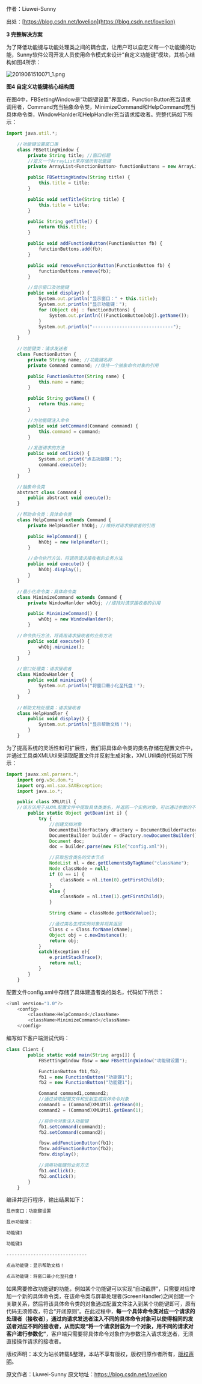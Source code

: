 

  
作者：Liuwei-Sunny

出处：[https://blog.csdn.net/lovelion](https://blog.csdn.net/lovelion)

**3 完整解决方案**

为了降低功能键与功能处理类之间的耦合度，让用户可以自定义每一个功能键的功能，Sunny软件公司开发人员使用命令模式来设计“自定义功能键”模块，其核心结构如图4所示：

![2019061510071_1.png](https://gitee.com/hezhiyuan007/java-study/raw/master/images/DesignMode2/a35900b6-a31d-4564-8767-ee50735bdb56.png)

**图4 自定义功能键核心结构图**

在图4中，FBSettingWindow是“功能键设置”界面类，FunctionButton充当请求调用者，Command充当抽象命令类，MinimizeCommand和HelpCommand充当具体命令类，WindowHanlder和HelpHandler充当请求接收者。完整代码如下所示：

```js 
import java.util.*;

    //功能键设置窗口类
    class FBSettingWindow {
        private String title; //窗口标题
        //定义一个ArrayList来存储所有功能键
        private ArrayList<FunctionButton> functionButtons = new ArrayList<FunctionButton>();

        public FBSettingWindow(String title) {
            this.title = title;
        }

        public void setTitle(String title) {
            this.title = title;
        }

        public String getTitle() {
            return this.title;
        }

        public void addFunctionButton(FunctionButton fb) {
            functionButtons.add(fb);
        }

        public void removeFunctionButton(FunctionButton fb) {
            functionButtons.remove(fb);
        }

        //显示窗口及功能键
        public void display() {
            System.out.println("显示窗口：" + this.title);
            System.out.println("显示功能键：");
            for (Object obj : functionButtons) {
                System.out.println(((FunctionButton)obj).getName());
            }
            System.out.println("------------------------------");
        }
    }

    //功能键类：请求发送者
    class FunctionButton {
        private String name; //功能键名称
        private Command command; //维持一个抽象命令对象的引用

        public FunctionButton(String name) {
            this.name = name;
        }

        public String getName() {
            return this.name;
        }

        //为功能键注入命令
        public void setCommand(Command command) {
            this.command = command;
        }

        //发送请求的方法
        public void onClick() {
            System.out.print("点击功能键：");
            command.execute();
        }
    }

    //抽象命令类
    abstract class Command {
        public abstract void execute();
    }

    //帮助命令类：具体命令类
    class HelpCommand extends Command {
        private HelpHandler hhObj; //维持对请求接收者的引用

        public HelpCommand() {
            hhObj = new HelpHandler();
        }

        //命令执行方法，将调用请求接收者的业务方法
        public void execute() {
            hhObj.display();
        }
    }

    //最小化命令类：具体命令类
    class MinimizeCommand extends Command {
        private WindowHanlder whObj; //维持对请求接收者的引用

        public MinimizeCommand() {
            whObj = new WindowHanlder();
        }

    //命令执行方法，将调用请求接收者的业务方法
        public void execute() {
            whObj.minimize();
        }
    }

    //窗口处理类：请求接收者
    class WindowHanlder {
        public void minimize() {
            System.out.println("将窗口最小化至托盘！");
        }
    }

    //帮助文档处理类：请求接收者
    class HelpHandler {
        public void display() {
            System.out.println("显示帮助文档！");
        }
    }
```

为了提高系统的灵活性和可扩展性，我们将具体命令类的类名存储在配置文件中，并通过工具类XMLUtil来读取配置文件并反射生成对象，XMLUtil类的代码如下所示：


```js 
import javax.xml.parsers.*;
    import org.w3c.dom.*;
    import org.xml.sax.SAXException;
    import java.io.*;

    public class XMLUtil {
    //该方法用于从XML配置文件中提取具体类类名，并返回一个实例对象，可以通过参数的不同返回不同类名节点所对应的实例
        public static Object getBean(int i) {
            try {
                //创建文档对象
                DocumentBuilderFactory dFactory = DocumentBuilderFactory.newInstance();
                DocumentBuilder builder = dFactory.newDocumentBuilder();
                Document doc;                           
                doc = builder.parse(new File("config.xml"));

                //获取包含类名的文本节点
                NodeList nl = doc.getElementsByTagName("className");
                Node classNode = null;
                if (0 == i) {
                    classNode = nl.item(0).getFirstChild();
                }
                else {
                    classNode = nl.item(1).getFirstChild();
                }

                String cName = classNode.getNodeValue();

                //通过类名生成实例对象并将其返回
                Class c = Class.forName(cName);
                Object obj = c.newInstance();
                return obj;
            }   
            catch(Exception e){
                e.printStackTrace();
                return null;
            }
        }
    }
```

配置文件config.xml中存储了具体建造者类的类名，代码如下所示：


```js 
<?xml version="1.0"?>
    <config>
        <className>HelpCommand</className>
        <className>MinimizeCommand</className>
    </config>
```

编写如下客户端测试代码：


```js 
class Client {
        public static void main(String args[]) {
            FBSettingWindow fbsw = new FBSettingWindow("功能键设置");

            FunctionButton fb1,fb2;
            fb1 = new FunctionButton("功能键1");
            fb2 = new FunctionButton("功能键1");

            Command command1,command2;
            //通过读取配置文件和反射生成具体命令对象
            command1 = (Command)XMLUtil.getBean(0);
            command2 = (Command)XMLUtil.getBean(1);

            //将命令对象注入功能键
            fb1.setCommand(command1);
            fb2.setCommand(command2);

            fbsw.addFunctionButton(fb1);
            fbsw.addFunctionButton(fb2);
            fbsw.display();

            //调用功能键的业务方法
            fb1.onClick();
            fb2.onClick();
        }
    }
```

编译并运行程序，输出结果如下：


```js 
显示窗口：功能键设置

显示功能键：

功能键1

功能键1

------------------------------

点击功能键：显示帮助文档！

点击功能键：将窗口最小化至托盘！
```

如果需要修改功能键的功能，例如某个功能键可以实现“自动截屏”，只需要对应增加一个新的具体命令类，在该命令类与屏幕处理者(ScreenHandler)之间创建一个关联关系，然后将该具体命令类的对象通过配置文件注入到某个功能键即可，原有代码无须修改，符合“开闭原则”。在此过程中，**每一个具体命令类对应一个请求的处理者（接收者），通过向请求发送者注入不同的具体命令对象可以使得相同的发送者对应不同的接收者，从而实现“将一个请求封装为一个对象，用不同的请求对客户进行参数化”**，客户端只需要将具体命令对象作为参数注入请求发送者，无须直接操作请求的接收者。

版权声明：本文为站长转载&整理，本站不享有版权，版权归原作者所有，[版权声明](https://gitee.com/hezhiyuan007/java-notes/raw/master/disclaimer.md)。




原文作者：Liuwei-Sunny 原文地址：https://blog.csdn.net/lovelion
